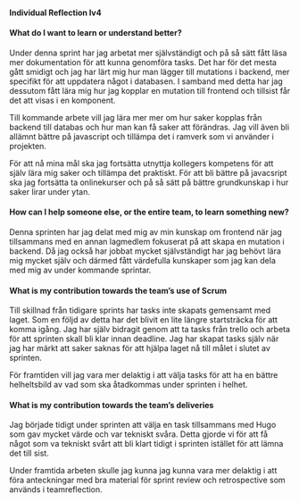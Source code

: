 #### Individual Reflection lv4

#### What do I want to learn or understand better?
Under denna sprint har jag arbetat mer självständigt och på så sätt fått läsa mer dokumentation för att kunna genomföra tasks. Det har för det mesta gått smidigt och jag har lärt mig hur man lägger till mutations i backend, mer specifikt för att uppdatera något i databasen. I samband med detta har jag dessutom fått lära mig hur jag kopplar en mutation till frontend och tillsist får det att visas i en komponent. 

Till kommande arbete vill jag lära mer mer om hur saker kopplas från backend till databas och hur man kan få saker att förändras. Jag vill även bli allämnt bättre på javascript och tillämpa det i ramverk som vi använder i projekten. 

För att nå mina mål ska jag fortsätta utnyttja kollegers kompetens för att själv lära mig saker och tillämpa det praktiskt. För att bli bättre på javacsript ska jag fortsätta ta onlinekurser och på så sätt på bättre grundkunskap i hur saker lirar under ytan.

#### How can I help someone else, or the entire team, to learn something new?
Denna sprinten har jag delat med mig av min kunskap om frontend när jag tillsammans med en annan lagmedlem fokuserat på att skapa en mutation i backend. Då jag också har jobbat mycket självständigt har jag behövt lära mig mycket själv och därmed fått värdefulla kunskaper som jag kan dela med mig av under kommande sprintar. 

#### What is my contribution towards the team’s use of Scrum
Till skillnad från tidigare sprints har tasks inte skapats gemensamt med laget. Som en följd av detta har det blivit en lite längre startsträcka för att komma igång. Jag har själv bidragit genom att ta tasks från trello och arbeta för att sprinten skall bli klar innan deadline. Jag har skapat tasks själv när jag har märkt att saker saknas för att hjälpa laget nå till målet i slutet av sprinten.

För framtiden vill jag vara mer delaktig i att välja tasks för att ha en bättre helheltsbild av vad som ska åtadkommas under sprinten i helhet. 

#### What is my contribution towards the team’s deliveries
Jag började tidigt under sprinten att välja en task tillsammans med Hugo som gav mycket värde och var tekniskt svåra. Detta gjorde vi för att få något som va tekniskt svårt att bli klart tidigt i sprinten istället för att lämna det till sist. 

Under framtida arbeten skulle jag kunna jag kunna vara mer delaktig i att föra anteckningar med bra material för sprint review och retrospective som används i teamreflection.